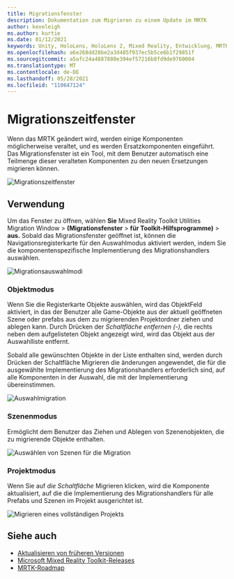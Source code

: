 ```yaml
---
title: Migrationsfenster
description: Dokumentation zum Migrieren zu einem Update im MRTK
author: keveleigh
ms.author: kurtie
ms.date: 01/12/2021
keywords: Unity, HoloLens, HoloLens 2, Mixed Reality, Entwicklung, MRTK,
ms.openlocfilehash: a6e268dd28be2a3d485f937ec5b5ce6b1f29851f
ms.sourcegitcommit: a5afc24a4887880e394ef57216b8fd9de9760004
ms.translationtype: MT
ms.contentlocale: de-DE
ms.lasthandoff: 05/28/2021
ms.locfileid: "110647124"
---
```

# <a name="migration-window"></a>Migrationszeitfenster

Wenn das MRTK geändert wird, werden einige Komponenten möglicherweise veraltet, und es werden Ersatzkomponenten eingeführt.
Das Migrationsfenster ist ein Tool, mit dem Benutzer automatisch eine Teilmenge dieser veralteten Komponenten zu den neuen Ersetzungen migrieren können.

![Migrationszeitfenster](../images/migration-window/MRTK_Migration_Window.png)

## <a name="usage"></a>Verwendung

Um das Fenster zu öffnen, wählen **Sie** Mixed Reality Toolkit Utilities Migration Window  >  **(Migrationsfenster**  >  **für Toolkit-Hilfsprogramme)**  >  **aus.** Sobald das Migrationsfenster geöffnet ist, können die Navigationsregisterkarte für den Auswahlmodus aktiviert werden, indem Sie die komponentenspezifische Implementierung des Migrationshandlers auswählen.  

![Migrationsauswahlmodi](../images/migration-window/MRTK_Migration_Modes.png)

### <a name="object-mode"></a>Objektmodus

Wenn Sie die Registerkarte Objekte auswählen, wird das ObjektFeld aktiviert, in das der Benutzer alle Game-Objekte aus der aktuell geöffneten Szene oder prefabs aus dem zu migrierenden Projektordner ziehen und ablegen kann.
Durch Drücken der *Schaltfläche entfernen (-),* die rechts neben dem aufgelisteten Objekt angezeigt wird, wird das Objekt aus der Auswahlliste entfernt.

Sobald alle gewünschten Objekte in der Liste  enthalten sind, werden durch Drücken der Schaltfläche Migrieren die änderungen angewendet, die für die ausgewählte Implementierung des Migrationshandlers erforderlich sind, auf alle Komponenten in der Auswahl, die mit der Implementierung übereinstimmen.

![Auswahlmigration](../images/migration-window/MRTK_Object_Migration.png)

### <a name="scene-mode"></a>Szenenmodus

Ermöglicht dem Benutzer das Ziehen und Ablegen von Szenenobjekten, die zu migrierende Objekte enthalten.

![Auswählen von Szenen für die Migration](../images/migration-window/MRTK_Scene_Selection.png)

### <a name="project-mode"></a>Projektmodus

Wenn Sie auf *die Schaltfläche* Migrieren klicken, wird die Komponente aktualisiert, auf die die Implementierung des Migrationshandlers für alle Prefabs und Szenen im Projekt ausgerichtet ist.

![Migrieren eines vollständigen Projekts](../images/migration-window/MRTK_Project_Migration.png)

## <a name="see-also"></a>Siehe auch

- [Aktualisieren von früheren Versionen](../../updates-deployment/updating.md)
- [Microsoft Mixed Reality Toolkit-Releases](../../release-notes/mrtk-26-release-notes.md)
- [MRTK-Roadmap](../../roadmap.md)
